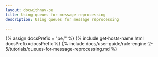 ```yaml
---
layout: docwithnav-pe
title: Using queues for message reprocessing
description: Using queues for message reprocessing

---
```


{% assign docsPrefix = "pe/" %}
{% include get-hosts-name.html docsPrefix=docsPrefix %}
{% include docs/user-guide/rule-engine-2-5/tutorials/queues-for-message-reprocessing.md %}